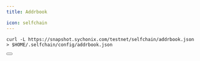 ```yaml
---
title: Addrbook

icon: selfchain
---
```


<div class="code-block-wrapper">
  <pre><code>curl -L https://snapshot.sychonix.com/testnet/selfchain/addrbook.json > $HOME/.selfchain/config/addrbook.json</code></pre>
  <button class="copy-btn"><i class="fas fa-copy"></i></button>
</div>
